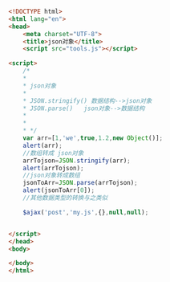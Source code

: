 
<BlogInfo id="208" title="135.json对象" author="白日梦想猿" pv=0 read_times=0 pre_cost_time="0分29秒" category="js学习" tag_list="['js学习']" create_time="2021.01.22 15:15:58" update_time="2021.01.30 16:43:18" />

```html
<!DOCTYPE html>
<html lang="en">
<head>
    <meta charset="UTF-8">
    <title>json对象</title>
    <script src="tools.js"></script>

<script>
    /*
    *
    * json对象
    *
    * JSON.stringify() 数据结构-->json对象
    * JSON.parse()   json对象-->数据结构
    *
    *
    * */
    var arr=[1,'we',true,1.2,new Object()];
    alert(arr);
    //数组转成 json对象
    arrTojson=JSON.stringify(arr);
    alert(arrTojson);
    //json对象转成数组
    jsonToArr=JSON.parse(arrTojson);
    alert(jsonToArr[0]);
    //其他数据类型的转换与之类似

    $ajax('post','my.js',{},null,null);


</script>
</head>
<body>

</body>
</html>
```

